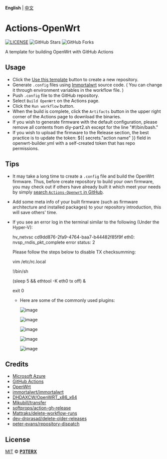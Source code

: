 **English** | [中文](https://p3terx.com/archives/build-openwrt-with-github-actions.html)

# Actions-OpenWrt

[![LICENSE](https://img.shields.io/github/license/mashape/apistatus.svg?style=flat-square&label=LICENSE)](https://github.com/P3TERX/Actions-OpenWrt/blob/master/LICENSE)
![GitHub Stars](https://img.shields.io/github/stars/P3TERX/Actions-OpenWrt.svg?style=flat-square&label=Stars&logo=github)
![GitHub Forks](https://img.shields.io/github/forks/P3TERX/Actions-OpenWrt.svg?style=flat-square&label=Forks&logo=github)

A template for building OpenWrt with GitHub Actions

## Usage

- Click the [Use this template](https://github.com/new?template_name=Action-Immortalwrt-x86&template_owner=YuasKD) button to create a new repository.
- Generate `.config` files using [Immortalwrt](https://github.com/immortalwrt/immortalwrt) source code. ( You can change it through environment variables in the workflow file. )
- Push `.config` file to the GitHub repository.
- Select `Build OpenWrt` on the Actions page.
- Click the `Run workflow` button.
- When the build is complete, click the `Artifacts` button in the upper right corner of the Actions page to download the binaries.
- If you wish to generate firmware with the default configuration, please remove all contents from diy-part2.sh except for the line "#!/bin/bash."
- If you wish to upload the firmware to the Release section, the best practice is to update the token: ${{ secrets."action name" }} field in openwrt-builder.yml with a self-created token that has repo permissions.

## Tips

- It may take a long time to create a `.config` file and build the OpenWrt firmware. Thus, before create repository to build your own firmware, you may check out if others have already built it which meet your needs by simply [search `Actions-Openwrt` in GitHub](https://github.com/search?q=Actions-openwrt).
- Add some meta info of your built firmware (such as firmware architecture and installed packages) to your repository introduction, this will save others' time.
- If you see an error log in the terminal similar to the following (Under the Hyper-V):

  hv_netvsc cd9dd876-2fa9-4764-baa7-b44482f85f9f eth0: nvsp_rndis_pkt_complete error status: 2

  Please follow the steps below to disable TX checksumming:

  vim /etc/rc.local

    !/bin/sh

    (sleep 5 && ethtool -K eth0 tx off) &

    exit 0

  - Here are some of the commonly used plugins:
    
    ![image](https://github.com/user-attachments/assets/b9b7db6e-e5a0-4fde-871c-8970e14853bd)
    
    ![image](https://github.com/user-attachments/assets/a8a0e4bd-dbb8-402d-a507-f762c8ce77cc)
    
    ![image](https://github.com/user-attachments/assets/0c934c9c-fd5c-41b7-a1ac-3b76f6d8f8e7)
    
    ![image](https://github.com/user-attachments/assets/b3309a63-6e49-451b-986c-4f9d523470da)
    
    ![image](https://github.com/user-attachments/assets/bed1a485-67e9-4908-9282-a68bfb1fec94)







  
## Credits

- [Microsoft Azure](https://azure.microsoft.com)
- [GitHub Actions](https://github.com/features/actions)
- [OpenWrt](https://github.com/openwrt/openwrt)
- [immortalwrt/immortalwrt](https://github.com/immortalwrt/immortalwrt)
- [DHDAXCW/OpenWRT_x86_x64](https://github.com/DHDAXCW/OpenWRT_x86_x64)
- [Mikubill/transfer](https://github.com/Mikubill/transfer)
- [softprops/action-gh-release](https://github.com/softprops/action-gh-release)
- [Mattraks/delete-workflow-runs](https://github.com/Mattraks/delete-workflow-runs)
- [dev-drprasad/delete-older-releases](https://github.com/dev-drprasad/delete-older-releases)
- [peter-evans/repository-dispatch](https://github.com/peter-evans/repository-dispatch)

## License

[MIT](https://github.com/P3TERX/Actions-OpenWrt/blob/main/LICENSE) © [**P3TERX**](https://p3terx.com)
